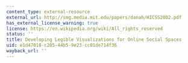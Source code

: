 ```yaml
---
content_type: external-resource
external_url: http://smg.media.mit.edu/papers/danah/HICSS2002.pdf
has_external_license_warning: true
license: https://en.wikipedia.org/wiki/All_rights_reserved
status: ''
title: Developing Legible Visualizations for Online Social Spaces
uid: e1d47018-c205-44b5-9e23-cc01de714f36
wayback_url: ''
---
```

